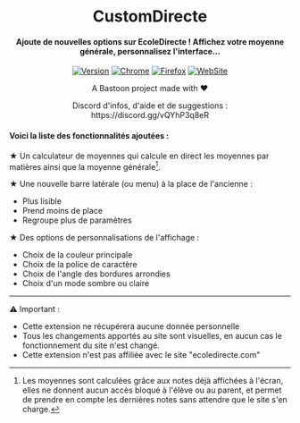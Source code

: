 <H1 align="center">
CustomDirecte
</H1>
<H4 align="center">
Ajoute de nouvelles options sur EcoleDirecte ! Affichez votre moyenne générale, personnalisez l'interface...
</H4>
<p align="center">
<a href=""><img alt="Version" src="https://img.shields.io/badge/release-v6.1.1-blue"/></a>
<a href="https://bit.ly/CustomDirecteChrome"><img alt="Chrome" src="https://img.shields.io/badge/Web%20Chrome%20Store-Published-green"/></a>
<a href="https://bit.ly/CustomDirecteFirefox"><img alt="Firefox" src="https://img.shields.io/badge/Firefox%20ADD--ONS-Published-green"/></a> 
<a href="https://customdirecte.github.io/"><img alt="WebSite" src="https://img.shields.io/badge/Website%20&%20Doc-Open%20🔗-purple"/></a> 
         
</p>

<p align="center">
A Bastoon project made with ❤️</a>
</p>

<p align="center">
Discord d'infos, d'aide et de suggestions : <br>
https://discord.gg/vQYhP3q8eR
</p>

<H4>Voici la liste des fonctionnalités ajoutées :</H4>

★ Un calculateur de moyennes qui calcule en direct les moyennes par matières ainsi que la moyenne générale[^1].

★ Une nouvelle barre latérale (ou menu) à la place de l'ancienne :
* Plus lisible
* Prend moins de place
* Regroupe plus de paramètres

★ Des options de personnalisations de l'affichage :
* Choix de la couleur principale
* Choix de la police de caractère
* Choix de l'angle des bordures arrondies
* Choix d'un mode sombre ou claire

----

⚠ Important :
- Cette extension ne récupérera aucune donnée personnelle
- Tous les changements apportés au site sont visuelles, en aucun cas le fonctionnement du site n'est changé.
- Cette extension n'est pas affiliée avec le site "ecoledirecte.com"
[^1]: Les moyennes sont calculées grâce aux notes déjà affichées à l'écran, elles ne donnent aucun accès bloqué à l'élève ou au parent, et permet de prendre en compte les dernières notes sans attendre que le site s'en charge.
